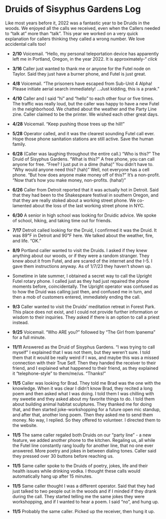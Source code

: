 # Druids of Sisyphus Gardens Log

Like most years before it, 2022 was a fantastic year to be Druids in the woods. We enjoyed all the calls we received, even when the Callers needed to “talk at” more than “talk”.  This year we worked on a very quick explanation for callers thinking they called a wrong number. We love accidental calls too!

- **2/10** Voicemail. “Hello, my personal teleportation device has apparently left me in Portland, Oregon, in the year 2022. It is approximately-“ *click*

- **3/16** Caller just wanted to thank me or anyone for the Futel node on Taylor. Said they just have a burner phone, and Futel is just great.

- **4/8** Voicemail. “The prisoners have escaped from Sub-Unit 4 Alpha! Please initiate aerial search immediately! …Just kidding, this is a prank.”

- **4/10** Caller and I said “hi” and “hello” to each other four or five times. The traffic was really loud, but the caller was happy to have a new Futel in the neighborhood. We chatted about the weather and the Party Line zine. Caller claimed to be the printer. We wished each other great days.

- **4/28** Voicemail. “Keep pushing those trees up the hill!”

- **5/28** Operator called, and it was the clearest sounding Futel call ever. Hope those phone sanitation stations are still active. Save the human family.

- **6/28** (Caller was laughing throughout the entire call.) “Who is this?” The Druid of Sisyphus Gardens. “What is this?” A free phone, you can call anyone for free. “Free? I just put in a dime (haha)” You didn’t have to. “Why would anyone need this? (hah)” Well, not everyone has a cell phone. “But how does anyone make money off of this?” It’s a non-profit. “Now that’s how you make money, non-profits. (haha!)”

- **6/26** Caller from Detroit reported that it was actually hot in Detroit. Said that they had been to the Shakespeare festival in southern Oregon, and that they are really stoked about a working street phone. We co-lamented about the loss of the last working street phone in NYC.

- **6/30** A senior in high school was looking for Druidic advice. We spoke of school, hiking, and taking time out for friends.

- **7/17** Detroit called looking for the Druid, I confirmed it was the Druid. It was 89℉ in Detroit and 90℉ here. We talked about the weather, fire, and life. “OK.”

- **8/9** Portland caller wanted to visit the Druids. I asked if they knew anything about our woods, or if they were a random stranger. They knew about it from Futel, and are scared of the internet and the I-5. I gave them instructions anyway. As of 1/7/23 they haven’t shown up.

- Sometime in late summer, I obtained a secret way to call the Upright Futel rotary phone. I called just as they had just repaired the phone moments before, coincidentally. The Upright operator was confused as to how the Druid was calling just then, and confused me in turn, and then a mob of customers entered, immediately ending the call.

- **9/3** Caller wanted to visit the Druids’ meditation retreat in Forest Park. This place does not exist, and I could not provide further information or wisdom to their inquiries. They asked if there is an option to call a priest instead.

- **9/25** Voicemail. “Who ARE you?” followed by “The Girl from Ipanema” for a full minute.

- **11/11** Answered as the Druid of Sisyphus Gardens. “I was trying to call myself” I explained that I was not them, but they weren’t sure. I told them that it would be really weird if I was, and maybe this was a missed connection with their True Self. Then they handed the receiver to their friend, and I explained what happened to their friend, as they explained it “telephone-style” to them/me/us. “Thanks!”

- **11/5** Caller was looking for Brad. They told me Brad was the one with the knowledge. When it was clear I didn’t know Brad, they recited a long poem and then asked what I was doing. I told them I was chilling with my sweetie and they asked about my favorite things to do. I told them about building animal habitat sculptures. They thanked me for doing that, and then started joke-workshopping for a future open mic standup, and after that, another long poem. Then they asked me to send them money. No way, I replied. So they offered to volunteer. I directed them to the website.

- **11/5** The same caller regaled both Druids on our “party line” - a new feature, we added another phone to the kitchen. Regaling us, all while the Futel line constantly rang loudly for another line, that no one ever answered. More poetry and jokes in between dialing tones. Caller said they pressed over 30 buttons before reaching us.

- **11/5** Same caller spoke to the Druids of poetry, jokes, life and their health issues while drinking vodka. I thought these calls would automatically hang up after 15 minutes.

- **11/5** Same caller thought I was a different operator. Said that they had just talked to two people out in the woods and if I minded if they drank during the call. They started telling me the same jokes they were workshopping, and if I wanted to hear a poem. I said “no”, and hung up.

- **11/5** Probably the same caller. Picked up the receiver, then hung it up.
